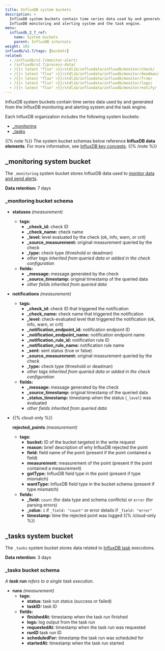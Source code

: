 ```yaml
---
title: InfluxDB system buckets
description: >
  InfluxDB system buckets contain time series data used by and generated from the
  InfluxDB monitoring and alerting system and the task engine.
menu:
  influxdb_2_7_ref:
    name: System buckets
    parent: InfluxDB internals
weight: 103
influxdb/v2.7/tags: [buckets]
related:
  - /influxdb/v2.7/monitor-alert/
  - /influxdb/v2.7/process-data/
  - /{{< latest "flux" >}}/stdlib/influxdata/influxdb/monitor/check/
  - /{{< latest "flux" >}}/stdlib/influxdata/influxdb/monitor/deadman/
  - /{{< latest "flux" >}}/stdlib/influxdata/influxdb/monitor/from/
  - /{{< latest "flux" >}}/stdlib/influxdata/influxdb/monitor/logs/
  - /{{< latest "flux" >}}/stdlib/influxdata/influxdb/monitor/notify/
---
```


InfluxDB system buckets contain time series data used by and generated from the
InfluxDB monitoring and alerting system and the task engine.

Each InfluxDB organization includes the following system buckets:

- [\_monitoring](#_monitoring-system-bucket)
- [\_tasks](#_tasks-system-bucket)

{{% note %}}
The system bucket schemas below reference **InfluxDB data elements**.
For more information, see [InfluxDB key concepts](/influxdb/v2.7/reference/key-concepts/data-elements/).
{{% /note %}}

## \_monitoring system bucket
The `_monitoring` system bucket stores InfluxDB data used to
[monitor data and send alerts](/influxdb/v2.7/monitor-alert/).

**Data retention:** 7 days

### \_monitoring bucket schema

- **statuses** _(measurement)_
    - **tags:**
        - **\_check\_id:** check ID
        - **\_check\_name:** check name
        - **\_level:** level evaluated by the check (ok, info, warn, or crit)
        - **\_source\_measurement:** original measurement queried by the check
        - **\_type:** check type (threshold or deadman)
        - _other tags inherited from queried data or added in the check configuration_
    - **fields:**
        - **\_message:** message generated by the check
        - **\_source_timestamp:** original timestamp of the queried data
        - _other fields inherited from queried data_
- **notifications** _(measurement)_
    - **tags:**
        - **\_check\_id:** check ID that triggered the notification
        - **\_check\_name:** check name that triggered the notification
        - **\_level:** check-evaluated level that triggered the notification (ok, info, warn, or crit)
        - **\_notification_endpoint_id:** notification endpoint ID
        - **\_notification_endpoint_name:** notification endpoint name
        - **\_notification_rule_id:** notification rule ID
        - **\_notification_rule_name:** notification rule name
        - **\_sent:** sent status (true or false)
        - **\_source\_measurement:** original measurement queried by the check
        - **\_type:** check type (threshold or deadman)
        - _other tags inherited from queried data or added in the check configuration_
    - **fields:**
        - **\_message:** message generated by the check
        - **\_source_timestamp:** original timestamp of the queried data
        - **\_status_timestamp:** timestamp when the status (`_level`) was evaluated
        - _other fields inherited from queried data_
- {{% cloud-only %}}

  **rejected_points** _(measurement)_
  
  - **tags:**
    - **bucket:** ID of the bucket targeted in the write request
    - **reason:** brief description of why InfluxDB rejected the point
    - **field:** field name of the point (present if the point contained a field)
    - **measurement:** measurement of the point (present if the point contained a measurement)
    - **gotType:** InfluxDB field type in the point (present if type mismatch)
    - **wantType:** InfluxDB field type in the bucket schema (present if type mismatch)
  - **fields:**
    - **_field:** `count` (for data type and schema conflicts) or `error` (for parsing errors)
    - **_value:** `1` if `_field: "count"` or error details if `_field: "error"`
    - **timestamp:** time the rejected point was logged
  {{% /cloud-only %}}


## \_tasks system bucket
The `_tasks` system bucket stores data related to [InfluxDB task](/influxdb/v2.7/process-data/) executions.

**Data retention:** 3 days

### \_tasks bucket schema

_A **task run** refers to a single task execution._

- **runs** _(measurement)_
    - **tags:**
        - **status:** task run status (success or failed)
        - **taskID:** task ID
    - **fields:**
        - **finishedAt:** timestamp when the task run finished
        - **logs:** log output from the task run
        - **requestedAt:** timestamp when the task run was requested
        - **runID** task run ID
        - **scheduledFor:** timestamp the task run was scheduled for
        - **startedAt:** timestamp when the task run started
